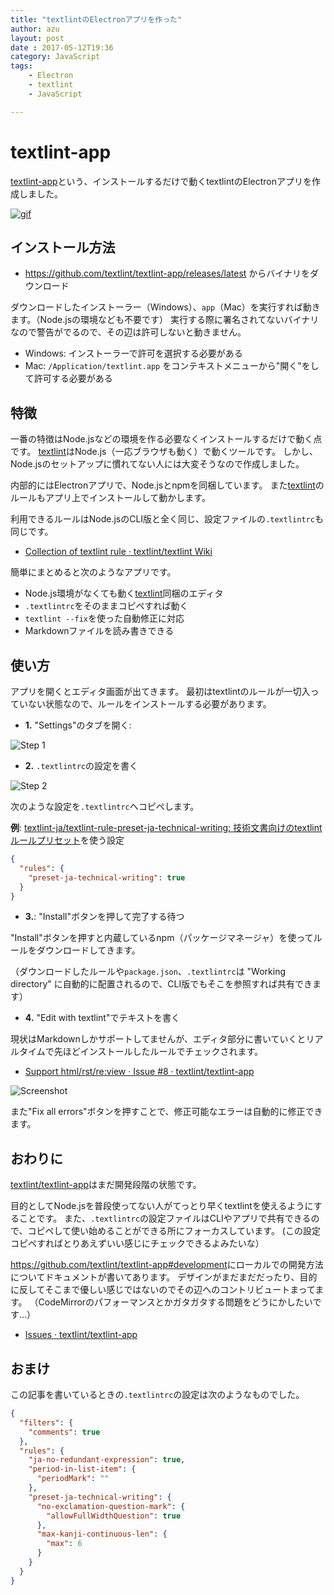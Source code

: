 ```yaml
---
title: "textlintのElectronアプリを作った"
author: azu
layout: post
date : 2017-05-12T19:36
category: JavaScript
tags:
    - Electron
    - textlint
    - JavaScript

---
```


# textlint-app

[textlint-app](https://github.com/textlint/textlint-app "textlint-app")という、インストールするだけで動くtextlintのElectronアプリを作成しました。

[![gif](https://media.giphy.com/media/3o7buj7KnuEurvGVm8/giphy.gif)](https://github.com/textlint/textlint-app)


## インストール方法

- <https://github.com/textlint/textlint-app/releases/latest> からバイナリをダウンロード

ダウンロードしたインストーラー（Windows）、`app`（Mac）を実行すれば動きます。（Node.jsの環境なども不要です）
実行する際に署名されてないバイナリなので警告がでるので、その辺は許可しないと動きません。

- Windows: インストーラーで許可を選択する必要がある
- Mac: `/Application/textlint.app` をコンテキストメニューから"開く"をして許可する必要がある

## 特徴

一番の特徴はNode.jsなどの環境を作る必要なくインストールするだけで動く点です。
[textlint](https://github.com/textlint/textlint "textlint")はNode.js（一応ブラウザも動く）で動くツールです。
しかし、Node.jsのセットアップに慣れてない人には大変そうなので作成しました。

内部的にはElectronアプリで、Node.jsとnpmを同梱しています。
また[textlint](https://github.com/textlint/textlint "textlint")のルールもアプリ上でインストールして動かします。

利用できるルールはNode.jsのCLI版と全く同じ、設定ファイルの`.textlintrc`も同じです。

- [Collection of textlint rule · textlint/textlint Wiki](https://github.com/textlint/textlint/wiki/Collection-of-textlint-rule "Collection of textlint rule · textlint/textlint Wiki")

簡単にまとめると次のようなアプリです。

- Node.js環境がなくても動く[textlint](https://github.com/textlint/textlint "textlint")同梱のエディタ
- `.textlintrc`をそのままコピペすれば動く
- `textlint --fix`を使った自動修正に対応
- Markdownファイルを読み書きできる


## 使い方

アプリを開くとエディタ画面が出てきます。
最初はtextlintのルールが一切入っていない状態なので、ルールをインストールする必要があります。

- **1.** "Settings"のタブを開く:

![Step 1](http://efcl.info/wp-content/uploads/2017/05/12-1494586278.png)

- **2.** `.textlintrc`の設定を書く

![Step 2](http://efcl.info/wp-content/uploads/2017/05/12-1494586443.png)

次のような設定を`.textlintrc`へコピペします。

**例**: [textlint-ja/textlint-rule-preset-ja-technical-writing: 技術文書向けのtextlintルールプリセット](https://github.com/textlint-ja/textlint-rule-preset-ja-technical-writing "textlint-ja/textlint-rule-preset-ja-technical-writing: 技術文書向けのtextlintルールプリセット")を使う設定

```json
{
  "rules": {
    "preset-ja-technical-writing": true
  }
}
```

- **3.**: "Install"ボタンを押して完了する待つ

"Install"ボタンを押すと内蔵しているnpm（パッケージマネージャ）を使ってルールをダウンロードしてきます。

（ダウンロードしたルールや`package.json`、`.textlintrc`は "Working directory" に自動的に配置されるので、CLI版でもそこを参照すれば共有できます）

- **4.** "Edit with textlint"でテキストを書く

現状はMarkdownしかサポートしてませんが、エディタ部分に書いていくとリアルタイムで先ほどインストールしたルールでチェックされます。

- [Support html/rst/re:view · Issue #8 · textlint/textlint-app](https://github.com/textlint/textlint-app/issues/8 "Support html/rst/re:view · Issue #8 · textlint/textlint-app")

![Screenshot](http://efcl.info/wp-content/uploads/2017/05/12-1494586618.png)

また"Fix all errors"ボタンを押すことで、修正可能なエラーは自動的に修正できます。

## おわりに

[textlint/textlint-app](https://github.com/textlint/textlint-app "textlint/textlint-app: textlint standalone application top on Electron.")はまだ開発段階の状態です。

目的としてNode.jsを普段使ってない人がてっとり早くtextlintを使えるようにすることです。
また、`.textlintrc`の設定ファイルはCLIやアプリで共有できるので、コピペして使い始めることができる所にフォーカスしています。
(この設定コピペすればとりあえずいい感じにチェックできるよみたいな）

<https://github.com/textlint/textlint-app#development>にローカルでの開発方法についてドキュメントが書いてあります。
デザインがまだまだだったり、目的に反してそこまで優しい感じではないのでその辺へのコントリビュートまってます。
（CodeMirrorのパフォーマンスとかガタガタする問題をどうにかしたいです…）

- [Issues · textlint/textlint-app](https://github.com/textlint/textlint-app/issues "Issues · textlint/textlint-app")

## おまけ

この記事を書いているときの`.textlintrc`の設定は次のようなものでした。

```json
{
  "filters": {
    "comments": true
  },
  "rules": {
    "ja-no-redundant-expression": true,
    "period-in-list-item": {
      "periodMark": ""
    },
    "preset-ja-technical-writing": {
      "no-exclamation-question-mark": {
        "allowFullWidthQuestion": true
      },
      "max-kanji-continuous-len": {
        "max": 6
      }
    }
  }
}
```
